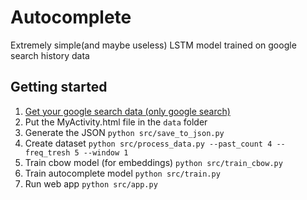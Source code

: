 # Autocomplete

Extremely simple(and maybe useless) LSTM model trained on google search history data

## Getting started
1. <a href='https://takeout.google.com'>Get your google search data (only google search)</a>
2. Put the MyActivity.html file in the `data` folder
3. Generate the JSON `python src/save_to_json.py`
4. Create dataset `python src/process_data.py --past_count 4 --freq_tresh 5 --window 1`
5. Train cbow model (for embeddings) `python src/train_cbow.py`
6. Train autocomplete model `python src/train.py`
7. Run web app `python src/app.py`
